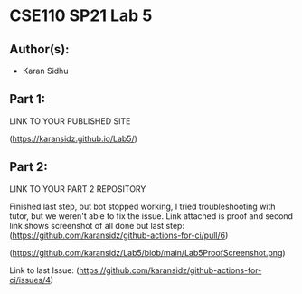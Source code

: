# CSE110 SP21 Lab 5

## Author(s):
- Karan Sidhu

## Part 1:

LINK TO YOUR PUBLISHED SITE

(https://karansidz.github.io/Lab5/)

## Part 2:

LINK TO YOUR PART 2 REPOSITORY

Finished last step, but bot stopped working, I tried troubleshooting with tutor, but we weren't able to fix the issue. Link attached is proof and second link shows screenshot of all done but last step:
(https://github.com/karansidz/github-actions-for-ci/pull/6)

(https://github.com/karansidz/Lab5/blob/main/Lab5ProofScreenshot.png)


Link to last Issue:
(https://github.com/karansidz/github-actions-for-ci/issues/4)
